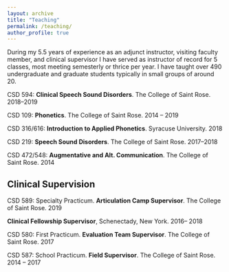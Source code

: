 ```yaml
---
layout: archive
title: "Teaching"
permalink: /teaching/
author_profile: true
---
```


During my 5.5 years of experience as an adjunct instructor, visiting faculty member, and clinical supervisor I have served as instructor of record for 5 classes, most meeting semesterly or thrice per year. I have taught over 490 undergraduate and graduate students typically in small groups of around 20.  

CSD 594: **Clinical Speech Sound Disorders**. The College of Saint Rose. 2018–2019  

CSD 109: **Phonetics**. The College of Saint Rose. 2014 – 2019     

CSD 316/616: **Introduction to Applied Phonetics**. Syracuse University. 2018    

CSD 219: **Speech Sound Disorders**. The College of Saint Rose. 2017–2018    

CSD 472/548: **Augmentative and Alt. Communication**. The College of Saint Rose. 2014    

## Clinical Supervision  

CSD 589: Specialty Practicum. **Articulation Camp Supervisor**. The College of Saint Rose. 2019

**Clinical Fellowship Supervisor**, Schenectady, New York.	2016– 2018

CSD 580: First Practicum. **Evaluation Team Supervisor**. The College of Saint Rose. 2017
   
CSD 587: School Practicum. **Field Supervisor**. The College of Saint Rose. 2014 – 2017
